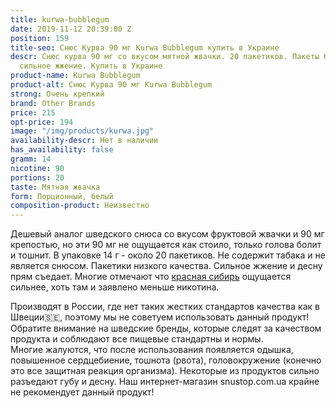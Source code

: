 ```yaml
---
title: kurwa-bubblegum
date: 2019-11-12 20:39:00 Z
position: 159
title-seo: Снюс Курва 90 мг Kurwa Bubblegum купить в Украине
descr: Снюс курва 90 мг со вкусом мятной жвачки. 20 пакетиков. Пакеты белые. Очень
  сильное жжение. Купить в Украине
product-name: Kurwa Bubblegum
product-alt: Снюс Курва 90 мг Kurwa Bubblegum
strong: Очень крепкий
brand: Other Brands
price: 215
opt-price: 194
image: "/img/products/kurwa.jpg"
availability-descr: Нет в наличии
has_availability: false
gramm: 14
nicotine: 90
portions: 20
taste: Мятная жвачка
form: Порционный, белый
composition-product: Неизвестно
---
```


Дешевый аналог шведского снюса со вкусом фруктовой жвачки и 90 мг крепостью, но эти 90 мг не ощущается как стоило, только голова болит и тошнит. В упаковке 14 г - около 20 пакетиков. Не содержит табака и не является снюсом. Пакетики низкого качества.
Сильное жжение и десну прям съедает. 
Многие отмечают что [красная сибирь](/siberia-white) ощущается сильнее, хоть там и заявлено меньше никотина. 

Производят в России, где нет таких жестких стандартов качества как в Швеции🇸🇪, поэтому мы не советуем использовать данный продукт! Обратите внимание на шведские бренды, которые следят за качеством продукта и соблюдают все пищевые стандартны и нормы.<br>
Многие жалуются, что после использования появляется одышка, повышенное сердцебиение, тошнота (рвота), головокружение (конечно это все защитная реакция организма). Некоторые из продуктов сильно разъедают губу и десну. Наш интернет-магазин snustop.com.ua крайне не рекомендует данный продукт!